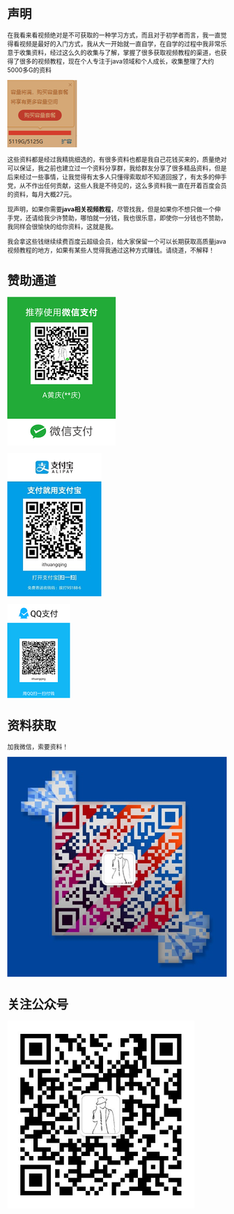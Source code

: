 # 声明



在我看来看视频绝对是不可获取的一种学习方式，而且对于初学者而言，我一直觉得看视频是最好的入门方式，我从大一开始就一直自学，在自学的过程中我非常乐意于收集资料，经过这么久的收集与了解，掌握了很多获取视频教程的渠道，也获得了很多的视频教程，现在个人专注于java领域和个人成长，收集整理了大约5000多G的资料



![1528888982541](assets/1528888982541.png)

这些资料都是经过我精挑细选的，有很多资料也都是我自己花钱买来的，质量绝对可以保证，我之前也建立过一个资料分享群，我给群友分享了很多精品资料，但是后来经过一些事情，让我觉得有太多人只懂得索取却不知道回报了，有太多的伸手党，从不作出任何贡献，这些人我是不待见的，这么多资料我一直在开着百度会员的资料，每月大概27元。



现声明，如果你需要**java相关视频教程**，尽管找我，但是如果你不想只做一个伸手党，还请给我少许赞助，哪怕就一分钱，我也很乐意，即使你一分钱也不赞助，我同样会很愉快的给你资料，这就是我。



我会拿这些钱继续续费百度云超级会员，给大家保留一个可以长期获取高质量java视频教程的地方，如果有某些人觉得我通过这种方式赚钱。请绕道，不解释！





# 赞助通道

![微信收款码](assets/微信收款码-1528889651921.png)

![支付宝收款码](assets/支付宝收款码.jpg)





![扣扣收款码](assets/扣扣收款码.png)



# 资料获取

加我微信，索要资料！



![mmqrcode1528741266149](assets/mmqrcode1528741266149.png)





# 关注公众号

![一个自学的程序员](assets/一个自学的程序员.jpg)



























